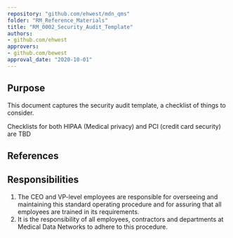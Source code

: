```yaml
---
repository: "github.com/ehwest/mdn_qms"
folder: "RM_Reference_Materials"
title: "RM_0002_Security_Audit_Template"
authors:
- github.com/ehwest
approvers:
- github.com/bewest
approval_date: "2020-10-01"
---
```




## Purpose

This document captures the security audit template, a checklist of things to consider.

Checklists for both HIPAA (Medical privacy) and PCI (credit card security) are TBD

## References



## Responsibilities

1. The CEO and VP-level employees are responsible for overseeing and maintaining this standard operating procedure and for assuring that all employees are trained in its requirements.
2. It is the responsibility of all employees, contractors and departments at Medical Data Networks to adhere to this procedure.
